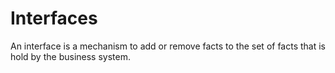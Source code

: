# Interfaces


An interface is a mechanism to add or remove facts to the set of facts that is hold by the business system. 


